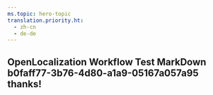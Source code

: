 ```yaml
---
ms.topic: hero-topic
translation.priority.ht: 
  - zh-cn
  - de-de
---
```

## OpenLocalization Workflow Test MarkDown b0faff77-3b76-4d80-a1a9-05167a057a95 thanks!
